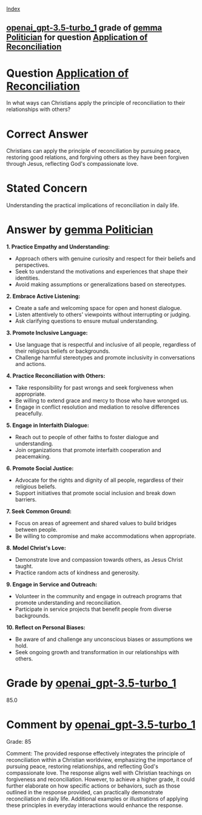 
[Index](../../../../index.md)
## [openai_gpt-3.5-turbo_1](../../../grading_models/openai_gpt-3.5-turbo_1.md) grade of [gemma Politician](../../../answering_models/gemma_Politician.md) for question [Application of Reconciliation](../../../questions/Application_of_Reconciliation.md)

# Question [Application of Reconciliation](../../../questions/Application_of_Reconciliation.md)
In what ways can Christians apply the principle of reconciliation to their relationships with others?

# Correct Answer
Christians can apply the principle of reconciliation by pursuing peace, restoring good relations, and forgiving others as they have been forgiven through Jesus, reflecting God's compassionate love.

# Stated Concern
Understanding the practical implications of reconciliation in daily life.

# Answer by [gemma Politician](../../../answering_models/gemma_Politician.md)
**1. Practice Empathy and Understanding:**

* Approach others with genuine curiosity and respect for their beliefs and perspectives.
* Seek to understand the motivations and experiences that shape their identities.
* Avoid making assumptions or generalizations based on stereotypes.


**2. Embrace Active Listening:**

* Create a safe and welcoming space for open and honest dialogue.
* Listen attentively to others' viewpoints without interrupting or judging.
* Ask clarifying questions to ensure mutual understanding.


**3. Promote Inclusive Language:**

* Use language that is respectful and inclusive of all people, regardless of their religious beliefs or backgrounds.
* Challenge harmful stereotypes and promote inclusivity in conversations and actions.


**4. Practice Reconciliation with Others:**

* Take responsibility for past wrongs and seek forgiveness when appropriate.
* Be willing to extend grace and mercy to those who have wronged us.
* Engage in conflict resolution and mediation to resolve differences peacefully.


**5. Engage in Interfaith Dialogue:**

* Reach out to people of other faiths to foster dialogue and understanding.
* Join organizations that promote interfaith cooperation and peacemaking.


**6. Promote Social Justice:**

* Advocate for the rights and dignity of all people, regardless of their religious beliefs.
* Support initiatives that promote social inclusion and break down barriers.


**7. Seek Common Ground:**

* Focus on areas of agreement and shared values to build bridges between people.
* Be willing to compromise and make accommodations when appropriate.


**8. Model Christ's Love:**

* Demonstrate love and compassion towards others, as Jesus Christ taught.
* Practice random acts of kindness and generosity.


**9. Engage in Service and Outreach:**

* Volunteer in the community and engage in outreach programs that promote understanding and reconciliation.
* Participate in service projects that benefit people from diverse backgrounds.


**10. Reflect on Personal Biases:**

* Be aware of and challenge any unconscious biases or assumptions we hold.
* Seek ongoing growth and transformation in our relationships with others.

# Grade by [openai_gpt-3.5-turbo_1](../../../grading_models/openai_gpt-3.5-turbo_1.md)
85.0

# Comment by [openai_gpt-3.5-turbo_1](../../../grading_models/openai_gpt-3.5-turbo_1.md)
Grade: 85

Comment: The provided response effectively integrates the principle of reconciliation within a Christian worldview, emphasizing the importance of pursuing peace, restoring relationships, and reflecting God's compassionate love. The response aligns well with Christian teachings on forgiveness and reconciliation. However, to achieve a higher grade, it could further elaborate on how specific actions or behaviors, such as those outlined in the response provided, can practically demonstrate reconciliation in daily life. Additional examples or illustrations of applying these principles in everyday interactions would enhance the response.
